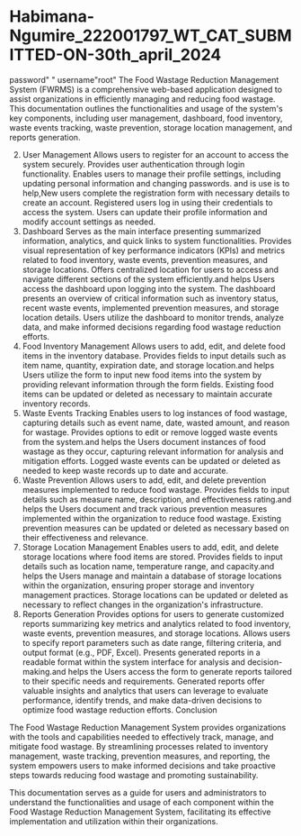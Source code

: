 # Habimana-Ngumire_222001797_WT_CAT_SUBMITTED-ON-30th_april_2024 
password" "
username"root"
The Food Wastage Reduction Management System (FWRMS) is a comprehensive web-based application designed to assist organizations in efficiently managing and reducing food wastage. This documentation outlines the functionalities and usage of the system's key components, including user management, dashboard, food inventory, waste events tracking, waste prevention, storage location management, and reports generation.

2. User Management
Allows users to register for an account to access the system securely.
Provides user authentication through login functionality.
Enables users to manage their profile settings, including updating personal information and changing passwords.
and is use is to help,New users complete the registration form with necessary details to create an account.
Registered users log in using their credentials to access the system.
Users can update their profile information and modify account settings as needed.
3. Dashboard
Serves as the main interface presenting summarized information, analytics, and quick links to system functionalities.
Provides visual representation of key performance indicators (KPIs) and metrics related to food inventory, waste events, prevention measures, and storage locations.
Offers centralized location for users to access and navigate different sections of the system efficiently.and helps Users access the dashboard upon logging into the system.
The dashboard presents an overview of critical information such as inventory status, recent waste events, implemented prevention measures, and storage location details.
Users utilize the dashboard to monitor trends, analyze data, and make informed decisions regarding food wastage reduction efforts.
4. Food Inventory Management
Allows users to add, edit, and delete food items in the inventory database.
Provides fields to input details such as item name, quantity, expiration date, and storage location.and helps Users utilize the form to input new food items into the system by providing relevant information through the form fields.
Existing food items can be updated or deleted as necessary to maintain accurate inventory records.
5. Waste Events Tracking
Enables users to log instances of food wastage, capturing details such as event name, date, wasted amount, and reason for wastage.
Provides options to edit or remove logged waste events from the system.and helps the
Users document instances of food wastage as they occur, capturing relevant information for analysis and mitigation efforts.
Logged waste events can be updated or deleted as needed to keep waste records up to date and accurate.
6. Waste Prevention
Allows users to add, edit, and delete prevention measures implemented to reduce food wastage.
Provides fields to input details such as measure name, description, and effectiveness rating.and helps the
Users document and track various prevention measures implemented within the organization to reduce food wastage.
Existing prevention measures can be updated or deleted as necessary based on their effectiveness and relevance.
7. Storage Location Management
Enables users to add, edit, and delete storage locations where food items are stored.
Provides fields to input details such as location name, temperature range, and capacity.and helps the Users manage and maintain a database of storage locations within the organization, ensuring proper storage and inventory management practices.
Storage locations can be updated or deleted as necessary to reflect changes in the organization's infrastructure.
8. Reports Generation
Provides options for users to generate customized reports summarizing key metrics and analytics related to food inventory, waste events, prevention measures, and storage locations.
Allows users to specify report parameters such as date range, filtering criteria, and output format (e.g., PDF, Excel).
Presents generated reports in a readable format within the system interface for analysis and decision-making.and helps the Users access the form to generate reports tailored to their specific needs and requirements.
Generated reports offer valuable insights and analytics that users can leverage to evaluate performance, identify trends, and make data-driven decisions to optimize food wastage reduction efforts.
Conclusion

The Food Wastage Reduction Management System provides organizations with the tools and capabilities needed to effectively track, manage, and mitigate food wastage. By streamlining processes related to inventory management, waste tracking, prevention measures, and reporting, the system empowers users to make informed decisions and take proactive steps towards reducing food wastage and promoting sustainability.

This documentation serves as a guide for users and administrators to understand the functionalities and usage of each component within the Food Wastage Reduction Management System, facilitating its effective implementation and utilization within their organizations.






